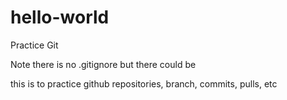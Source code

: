 # hello-world
Practice Git


Note there is no .gitignore but there could be

this is to practice github repositories, branch, commits, pulls, etc

